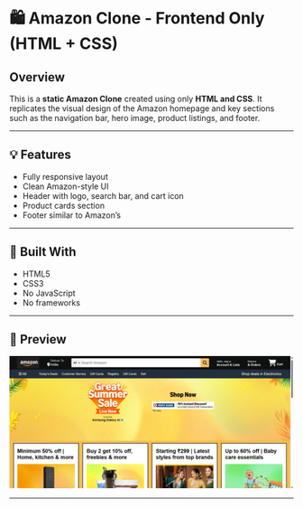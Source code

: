 # 🛍️ Amazon Clone - Frontend Only (HTML + CSS)
##  Overview
This is a **static Amazon Clone** created using only **HTML and CSS**. It replicates the visual design of the Amazon homepage and key sections such as the navigation bar, hero image, product listings, and footer.

---

## 💡 Features
- Fully responsive layout
- Clean Amazon-style UI
- Header with logo, search bar, and cart icon
- Product cards section
- Footer similar to Amazon’s

---

## 🔧 Built With

- HTML5
- CSS3
- No JavaScript
- No frameworks

---


## 📸 Preview

![Amazon Clone Preview](preview.png)

---
